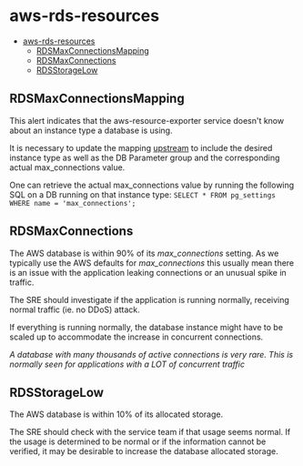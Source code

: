 # aws-rds-resources

- [aws-rds-resources](#aws-rds-resources)
  - [RDSMaxConnectionsMapping](#rdsmaxconnectionsmapping)
  - [RDSMaxConnections](#rdsmaxconnections)
  - [RDSStorageLow](#rdsstoragelow)

## RDSMaxConnectionsMapping

This alert indicates that the aws-resource-exporter service doesn't know about an instance type a database is using.

It is necessary to update the mapping [upstream](https://github.com/app-sre/aws-resource-exporter/blob/master/rds.go#L16) to include the desired instance type as well as the DB Parameter group and the corresponding actual max_connections value.

One can retrieve the actual max_connections value by running the following SQL on a DB running on that instance type: `SELECT * FROM pg_settings WHERE name = 'max_connections';`

## RDSMaxConnections

The AWS database is within 90% of its _max_connections_ setting. As we typically use the AWS defaults for _max_connections_ this usually mean there is an issue with the application leaking connections or an unusual spike in traffic.

The SRE should investigate if the application is running normally, receiving normal traffic (ie. no DDoS) attack.

If everything is running normally, the database instance might have to be scaled up to accommodate the increase in concurrent connections.

*A database with many thousands of active connections is very rare. This is normally seen for applications with a LOT of concurrent traffic*

## RDSStorageLow

The AWS database is within 10% of its allocated storage.

The SRE should check with the service team if that usage seems normal. If the usage is determined to be normal or if the information cannot be verified, it may be desirable to increase the database allocated storage.
